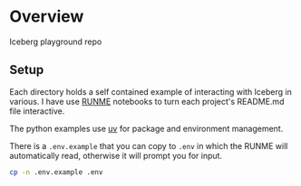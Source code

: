 # Overview

Iceberg playground repo

## Setup

Each directory holds a self contained example of interacting with Iceberg in various. I have use [RUNME](https://runme.dev/) notebooks to turn each project's README.md file interactive. 

The python examples use [uv](https://docs.astral.sh/uv/) for package and environment management.

There is a `.env.example` that you can copy to `.env` in which the RUNME will automatically read, otherwise it will prompt you for input.

```sh
cp -n .env.example .env
```